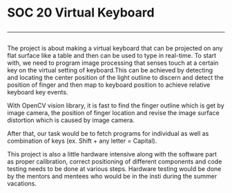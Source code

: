 # SOC 20 Virtual Keyboard <hr>

The project is about making a virtual keyboard that can be projected on any flat surface like a table and then can be used to type in real-time. To start with, we need to program image processing that senses touch at a certain key on the virtual setting of keyboard.This can be achieved by detecting and locating the center position of the light outline to discern and detect the position of finger and then map to keyboard position to achieve relative keyboard key events.

With OpenCV vision library, it is fast to find the finger outline which is get by image camera, the position of finger location and revise the image surface distortion which is caused by image camera.

After that, our task would be to fetch programs for individual as well as combination of keys (ex. Shift + any letter = Capital).

This project is also a little hardware intensive along with the software part as proper calibration, correct positioning of different components and code testing needs to be done at various steps. Hardware testing would be done by the mentors and mentees who would be in the insti during the summer vacations. 












